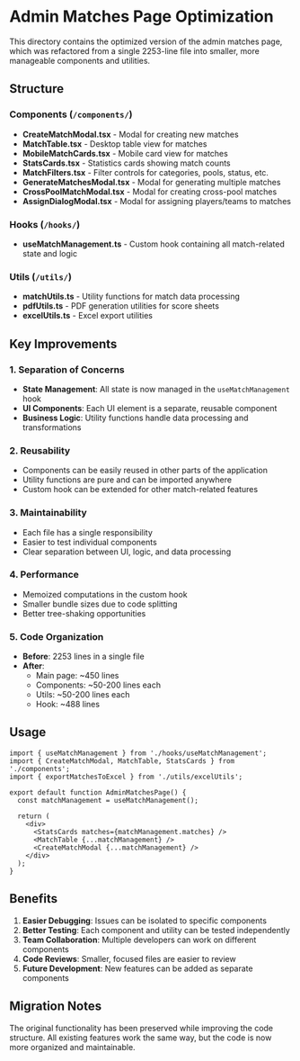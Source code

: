 # Admin Matches Page Optimization

This directory contains the optimized version of the admin matches page, which was refactored from a single 2253-line file into smaller, more manageable components and utilities.

## Structure

### Components (`/components/`)
- **CreateMatchModal.tsx** - Modal for creating new matches
- **MatchTable.tsx** - Desktop table view for matches
- **MobileMatchCards.tsx** - Mobile card view for matches
- **StatsCards.tsx** - Statistics cards showing match counts
- **MatchFilters.tsx** - Filter controls for categories, pools, status, etc.
- **GenerateMatchesModal.tsx** - Modal for generating multiple matches
- **CrossPoolMatchModal.tsx** - Modal for creating cross-pool matches
- **AssignDialogModal.tsx** - Modal for assigning players/teams to matches

### Hooks (`/hooks/`)
- **useMatchManagement.ts** - Custom hook containing all match-related state and logic

### Utils (`/utils/`)
- **matchUtils.ts** - Utility functions for match data processing
- **pdfUtils.ts** - PDF generation utilities for score sheets
- **excelUtils.ts** - Excel export utilities

## Key Improvements

### 1. **Separation of Concerns**
- **State Management**: All state is now managed in the `useMatchManagement` hook
- **UI Components**: Each UI element is a separate, reusable component
- **Business Logic**: Utility functions handle data processing and transformations

### 2. **Reusability**
- Components can be easily reused in other parts of the application
- Utility functions are pure and can be imported anywhere
- Custom hook can be extended for other match-related features

### 3. **Maintainability**
- Each file has a single responsibility
- Easier to test individual components
- Clear separation between UI, logic, and data processing

### 4. **Performance**
- Memoized computations in the custom hook
- Smaller bundle sizes due to code splitting
- Better tree-shaking opportunities

### 5. **Code Organization**
- **Before**: 2253 lines in a single file
- **After**: 
  - Main page: ~450 lines
  - Components: ~50-200 lines each
  - Utils: ~50-200 lines each
  - Hook: ~488 lines

## Usage

```tsx
import { useMatchManagement } from './hooks/useMatchManagement';
import { CreateMatchModal, MatchTable, StatsCards } from './components';
import { exportMatchesToExcel } from './utils/excelUtils';

export default function AdminMatchesPage() {
  const matchManagement = useMatchManagement();
  
  return (
    <div>
      <StatsCards matches={matchManagement.matches} />
      <MatchTable {...matchManagement} />
      <CreateMatchModal {...matchManagement} />
    </div>
  );
}
```

## Benefits

1. **Easier Debugging**: Issues can be isolated to specific components
2. **Better Testing**: Each component and utility can be tested independently
3. **Team Collaboration**: Multiple developers can work on different components
4. **Code Reviews**: Smaller, focused files are easier to review
5. **Future Development**: New features can be added as separate components

## Migration Notes

The original functionality has been preserved while improving the code structure. All existing features work the same way, but the code is now more organized and maintainable. 